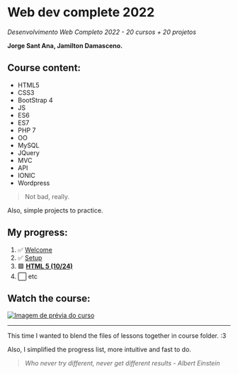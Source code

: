 # Web dev complete 2022

*Desenvolvimento Web Completo 2022 - 20 cursos + 20 projetos*

**Jorge Sant Ana, Jamilton Damasceno.**

## Course content:

* HTML5
* CSS3
* BootStrap 4
* JS
* ES6
* ES7
* PHP 7
* OO
* MySQL
* JQuery
* MVC
* API
* IONIC
* Wordpress

> Not bad, really.

Also, simple projects to practice.

## My progress:

1. :white_check_mark: [Welcome](1-welcome/readme.md)
2. :white_check_mark: [Setup](2-setup/readme.md)
3. :green_square: [**HTML 5 (10/24)**](3-html5/readme.md)
4. :white_large_square: etc

## Watch the course:

[![Imagem de prévia do curso](https://img-c.udemycdn.com/course/240x135/1341268_c20e_3.jpg)](https://www.udemy.com/course/web-completo/)

---

This time I wanted to blend the files of lessons together in course folder. :3

Also, I simplified the progress list, more intuitive and fast to do.

> *Who never try different, never get different results - Albert Einstein*